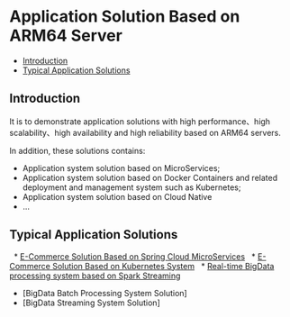 # Application Solution Based on ARM64 Server

* [Introduction](#1)
* [Typical Application Solutions ](#2)

## <a name="1">Introduction</a>

It is to demonstrate application solutions with high performance、high scalability、high availability and high reliability based on ARM64 servers.

In addition, these solutions contains: 
  * Application system solution based on MicroServices; 
  * Application system solution based on Docker Containers and related deployment and management system such as Kubernetes;
  * Application system solution based on Cloud Native 
  * ...
 
## <a name="2">Typical Application Solutions</a>
   * [E-Commerce Solution Based on Spring Cloud MicroServices](https://github.com/open-estuary/packages/tree/master/solutions/e-commerce-springcloud-microservices)
   * [E-Commerce Solution Based on Kubernetes System](https://github.com/open-estuary/packages/tree/master/solutions/e-commerce-kubernetes)
   * [Real-time BigData processing system based on Spark Streaming](https://github.com/open-estuary/packages/tree/master/solutions/realtime_sparkstreaming) 
   * [BigData Batch Processing System Solution]
   * [BigData Streaming System Solution]




